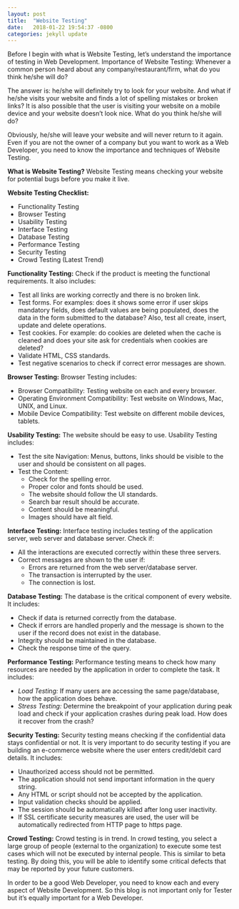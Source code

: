 ```yaml
---
layout: post
title:  "Website Testing"
date:   2018-01-22 19:54:37 -0800
categories: jekyll update
---
```



Before I begin with what is Website Testing, let’s understand the importance of testing in Web Development.
Importance of Website Testing:
Whenever a common person heard about any company/restaurant/firm, what do you think he/she will do?  

The answer is: he/she will definitely try to look for your website. And what if he/she visits your website and finds a lot of spelling mistakes or broken links? It is also possible that the user is visiting your website on a mobile device and your website doesn’t look nice. What do you think he/she will do?

Obviously, he/she will leave your website and will never return to it again.
Even if you are not the owner of a company but you want to work as a Web Developer, you need to know the importance and techniques of Website Testing.

**What is Website Testing?**
Website Testing means checking your website for potential bugs before you make it live. 

**Website Testing Checklist:**

-  Functionality Testing
-  Browser Testing
-  Usability Testing
-  Interface Testing
-  Database Testing
-  Performance Testing
-  Security Testing
-  Crowd Testing (Latest Trend)


**Functionality Testing:**
Check if the product is meeting the functional requirements. It also includes:

- Test all links are working correctly and there is no broken link.
- Test forms. For examples: does it shows some error if user skips mandatory fields, does default values are being populated, does the data in the form submitted to the database? Also, test all create, insert, update and delete operations.
- Test cookies. For example: do cookies are deleted when the cache is cleaned and does your site ask for credentials when cookies are deleted?
- Validate HTML, CSS standards.
- Test negative scenarios to check if correct error messages are shown.


**Browser Testing:**
Browser Testing includes:
- Browser Compatibility: Testing website on each and every browser.
- Operating Environment Compatibility: Test website on Windows, Mac, UNIX, and Linux.
- Mobile Device Compatibility: Test website on different mobile devices, tablets.


**Usability Testing:**
The website should be easy to use. Usability Testing includes:
- Test the site Navigation: Menus, buttons, links should be visible to the user and should be consistent on all pages.
- Test the Content:
    - Check for the spelling error. 
    - Proper color and fonts should be used. 
    - The website should follow the UI standards. 
    - Search bar result should be accurate.
    - Content should be meaningful.
    - Images should have alt field.


**Interface Testing:**
Interface testing includes testing of the application server, web server and database server. Check if:
- All the interactions are executed correctly within these three servers.
- Correct messages are shown to the user if:
    - Errors are returned from the web server/database server.
    - The transaction is interrupted by the user.
    - The connection is lost.


**Database Testing:**
The database is the critical component of every website. It includes:
- Check if data is returned correctly from the database.
- Check if errors are handled properly and the message is shown to the user if the record does not exist in the database.
- Integrity should be maintained in the database.
- Check the response time of the query.


**Performance Testing:**
Performance testing means to check how many resources are needed by the application in order to complete the task. It includes:
- _Load Testing:_ If many users are accessing the same page/database, how the application does behave. 
- _Stress Testing:_ Determine the breakpoint of your application during peak load and check if your application crashes during peak load. How does it recover from the crash? 


**Security Testing:**
Security testing means checking if the confidential data stays confidential or not. It is very important to do security testing if you are building an e-commerce website where the user enters credit/debit card details. It includes:
- Unauthorized access should not be permitted.
- The application should not send important information in the query string.
- Any HTML or script should not be accepted by the application.
- Input validation checks should be applied.
- The session should be automatically killed after long user inactivity.
- If SSL certificate security measures are used, the user will be automatically redirected from HTTP page to https page.


**Crowd Testing:**
Crowd testing is in trend. In crowd testing, you select a large group of people (external to the organization) to execute some test cases which will not be executed by internal people. This is similar to beta testing. By doing this, you will be able to identify some critical defects that may be reported by your future customers.


In order to be a good Web Developer, you need to know each and every aspect of Website Development. So this blog is not important only for Tester but it’s equally important for a Web Developer.


[jekyll-docs]: https://jekyllrb.com/docs/home
[jekyll-gh]:   https://github.com/jekyll/jekyll
[jekyll-talk]: https://talk.jekyllrb.com/
